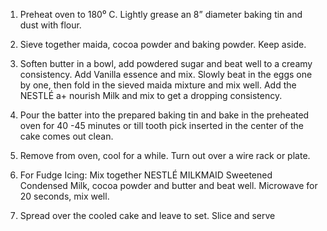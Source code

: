 1.  Preheat oven to 180⁰ C.  Lightly grease an 8” diameter baking tin and dust with flour.
 
2.  Sieve together maida, cocoa powder and baking powder. Keep aside.
 
3.  Soften butter in a bowl, add powdered sugar and beat well to a creamy consistency. Add Vanilla essence and mix. Slowly beat in the eggs one by one, then fold in the sieved maida mixture and mix well.  Add the NESTLÉ a+ nourish Milk and mix to get a dropping consistency.
 
4.  Pour the batter into the prepared baking tin and bake in the preheated oven for 40 -45 minutes or till tooth pick inserted in the center of the cake comes out clean.
 
5.  Remove from oven, cool for a while. Turn out over a wire rack or plate.
 
6.  For Fudge Icing: Mix together NESTLÉ MILKMAID Sweetened Condensed Milk, cocoa powder and butter and beat well. Microwave for 20 seconds, mix well.
 
7.  Spread over the cooled cake and leave to set. Slice and serve